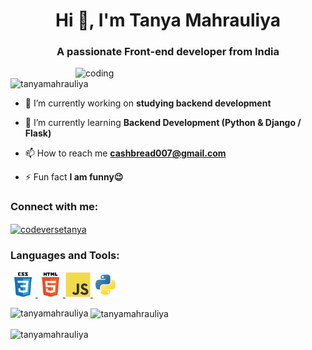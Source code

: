 
<h1 align="center">Hi 👋, I'm Tanya Mahrauliya</h1>
<h3 align="center">A passionate Front-end developer from India</h3>

<img align="right" alt="coding" width="400" src="https://miro.medium.com/0*yBvA5CnEX3Sd4aod.gif">

<p align="left"> <img src="https://komarev.com/ghpvc/?username=tanyamahrauliya&label=Profile%20views&color=0e75b6&style=flat" alt="tanyamahrauliya" /> </p>

- 🔭 I’m currently working on **studying backend development**

- 🌱 I’m currently learning **Backend Development (Python & Django / Flask)**

- 📫 How to reach me **cashbread007@gmail.com**

- ⚡ Fun fact **I am funny😉**

<h3 align="left">Connect with me:</h3>
<p align="left">
<a href="https://www.youtube.com/c/codeversetanya" target="blank"><img align="center" src="https://raw.githubusercontent.com/rahuldkjain/github-profile-readme-generator/master/src/images/icons/Social/youtube.svg" alt="codeversetanya" height="30" width="40" /></a>
</p>

<h3 align="left">Languages and Tools:</h3>
<p align="left"> <a href="https://www.w3schools.com/css/" target="_blank" rel="noreferrer"> <img src="https://raw.githubusercontent.com/devicons/devicon/master/icons/css3/css3-original-wordmark.svg" alt="css3" width="40" height="40"/> </a> <a href="https://www.w3.org/html/" target="_blank" rel="noreferrer"> <img src="https://raw.githubusercontent.com/devicons/devicon/master/icons/html5/html5-original-wordmark.svg" alt="html5" width="40" height="40"/> </a> <a href="https://developer.mozilla.org/en-US/docs/Web/JavaScript" target="_blank" rel="noreferrer"> <img src="https://raw.githubusercontent.com/devicons/devicon/master/icons/javascript/javascript-original.svg" alt="javascript" width="40" height="40"/> </a> <a href="https://www.python.org" target="_blank" rel="noreferrer"> <img src="https://raw.githubusercontent.com/devicons/devicon/master/icons/python/python-original.svg" alt="python" width="40" height="40"/> </a> </p>

<p><img align="left" src="https://github-readme-stats.vercel.app/api/top-langs?username=tanyamahrauliya&show_icons=true&locale=en&layout=compact" alt="tanyamahrauliya" /></p>

<p>&nbsp;<img align="center" src="https://github-readme-stats.vercel.app/api?username=tanyamahrauliya&show_icons=true&locale=en" alt="tanyamahrauliya" /></p>

<p><img align="center" src="https://github-readme-streak-stats.herokuapp.com/?user=tanyamahrauliya&" alt="tanyamahrauliya" /></p>
